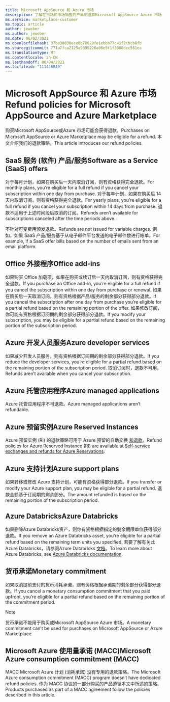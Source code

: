```yaml
---
title: Microsoft AppSource 和 Azure 市场
description: 了解在市场和市场销售的产品的退款Microsoft AppSource Azure 市场
ms.service: marketplace-customer
ms.topic: article
author: jeweber
ms.author: jeweber
ms.date: 06/02/2021
ms.openlocfilehash: 37be38030ece0b78629fe1ebbb77c41f2cbcb8fb
ms.sourcegitcommit: 771a7fca2125a9895226a06e9f1f3988dcc561ea
ms.translationtype: MT
ms.contentlocale: zh-CN
ms.lasthandoff: 06/04/2021
ms.locfileid: "111446849"
---
```

# <a name="refund-policies-for-microsoft-appsource-and-azure-marketplace"></a><span data-ttu-id="57478-103">Microsoft AppSource 和 Azure 市场</span><span class="sxs-lookup"><span data-stu-id="57478-103">Refund policies for Microsoft AppSource and Azure Marketplace</span></span>

<span data-ttu-id="57478-104">购买Microsoft AppSource或Azure 市场可能会获得退款。</span><span class="sxs-lookup"><span data-stu-id="57478-104">Purchases on Microsoft AppSource or Azure Marketplace may be eligible for a refund.</span></span> <span data-ttu-id="57478-105">本文介绍我们的退款策略。</span><span class="sxs-lookup"><span data-stu-id="57478-105">This article introduces our refund policies.</span></span>

## <a name="software-as-a-service-saas-offers"></a><span data-ttu-id="57478-106">SaaS 服务 (软件) 产品/服务</span><span class="sxs-lookup"><span data-stu-id="57478-106">Software as a Service (SaaS) offers</span></span>

<span data-ttu-id="57478-107">对于每月计划，如果在购买后一天内取消订阅，则有资格获得完全退款。</span><span class="sxs-lookup"><span data-stu-id="57478-107">For monthly plans, you’re eligible for a full refund if you cancel your subscription within one day from purchase.</span></span> <span data-ttu-id="57478-108">对于每年计划，如果在购买后 14 天内取消订阅，则有资格获得完全退款。</span><span class="sxs-lookup"><span data-stu-id="57478-108">For yearly plans, you’re eligible for a full refund if you cancel your subscription within 14 days from purchase.</span></span> <span data-ttu-id="57478-109">退款不适用于上述时间段后取消的订阅。</span><span class="sxs-lookup"><span data-stu-id="57478-109">Refunds aren’t available for subscriptions canceled after the time periods above.</span></span>

<span data-ttu-id="57478-110">不针对可变费用颁发退款。</span><span class="sxs-lookup"><span data-stu-id="57478-110">Refunds are not issued for variable charges.</span></span> <span data-ttu-id="57478-111">例如，如果 SaaS 产品/服务基于从电子邮件平台发送的电子邮件数进行帐单。</span><span class="sxs-lookup"><span data-stu-id="57478-111">For example, if a SaaS offer bills based on the number of emails sent from an email platform.</span></span>

## <a name="office-add-ins"></a><span data-ttu-id="57478-112">Office 外接程序</span><span class="sxs-lookup"><span data-stu-id="57478-112">Office add-ins</span></span>

<span data-ttu-id="57478-113">如果购买 Office 加载项，如果在购买或续订后一天内取消订阅，则有资格获得完全退款。</span><span class="sxs-lookup"><span data-stu-id="57478-113">If you purchase an Office add-in, you’re eligible for a full refund if you cancel the subscription within one day from purchase or renewal.</span></span> <span data-ttu-id="57478-114">如果在购买后一天取消订阅，则有资格根据产品/服务的剩余部分获得部分退款。</span><span class="sxs-lookup"><span data-stu-id="57478-114">If you cancel the subscription after one day from purchase you’re eligible for a partial refund based on the remaining portion of the offer.</span></span> <span data-ttu-id="57478-115">如果修改订阅，你可能有资格根据订阅期的剩余部分获得部分退款。</span><span class="sxs-lookup"><span data-stu-id="57478-115">If you modify your subscription, you may be eligible for a partial refund based on the remaining portion of the subscription period.</span></span>

## <a name="azure-developer-services"></a><span data-ttu-id="57478-116">Azure 开发人员服务</span><span class="sxs-lookup"><span data-stu-id="57478-116">Azure developer services</span></span>

<span data-ttu-id="57478-117">如果减少开发人员服务，则有资格根据订阅期的剩余部分获得部分退款。</span><span class="sxs-lookup"><span data-stu-id="57478-117">If you reduce the developer services, you’re eligible for a partial refund based on the remaining portion of the subscription period.</span></span> <span data-ttu-id="57478-118">取消订阅时，退款不可用。</span><span class="sxs-lookup"><span data-stu-id="57478-118">Refunds aren’t available when you cancel your subscription.</span></span>

## <a name="azure-managed-applications"></a><span data-ttu-id="57478-119">Azure 托管应用程序</span><span class="sxs-lookup"><span data-stu-id="57478-119">Azure managed applications</span></span>

<span data-ttu-id="57478-120">Azure 托管应用程序不可退款。</span><span class="sxs-lookup"><span data-stu-id="57478-120">Azure managed applications aren’t refundable.</span></span>

## <a name="azure-reserved-instances"></a><span data-ttu-id="57478-121">Azure 预留实例</span><span class="sxs-lookup"><span data-stu-id="57478-121">Azure Reserved Instances</span></span>

<span data-ttu-id="57478-122">Azure 预留实例 (RI) 的退款策略可用于 Azure 预留的自助交换 [和退款](/azure/cost-management-billing/reservations/exchange-and-refund-azure-reservations)。</span><span class="sxs-lookup"><span data-stu-id="57478-122">Refund policies for Azure Reserved Instance (RI) are available at [Self-service exchanges and refunds for Azure Reservations](/azure/cost-management-billing/reservations/exchange-and-refund-azure-reservations).</span></span>

## <a name="azure-support-plans"></a><span data-ttu-id="57478-123">Azure 支持计划</span><span class="sxs-lookup"><span data-stu-id="57478-123">Azure support plans</span></span>

<span data-ttu-id="57478-124">如果转移或修改 Azure 支持计划，可能有资格获得部分退款。</span><span class="sxs-lookup"><span data-stu-id="57478-124">If you transfer or modify your Azure support plan, you may be eligible for a partial refund.</span></span> <span data-ttu-id="57478-125">退款金额基于订阅期的剩余部分。</span><span class="sxs-lookup"><span data-stu-id="57478-125">The amount refunded is based on the remaining portion of the subscription period.</span></span>

## <a name="azure-databricks"></a><span data-ttu-id="57478-126">Azure Databricks</span><span class="sxs-lookup"><span data-stu-id="57478-126">Azure Databricks</span></span>

<span data-ttu-id="57478-127">如果删除Azure Databricks资产，则你有资格根据指定的剩余期限单位获得部分退款。</span><span class="sxs-lookup"><span data-stu-id="57478-127">If you remove an Azure Databricks asset, you’re eligible for a partial refund based on the remaining term units you specified.</span></span> <span data-ttu-id="57478-128">若要了解有关此Azure Databricks，请参阅Azure Databricks [文档](/azure/databricks)。</span><span class="sxs-lookup"><span data-stu-id="57478-128">To learn more about Azure Databricks, see [Azure Databricks documentation](/azure/databricks).</span></span>

## <a name="monetary-commitment"></a><span data-ttu-id="57478-129">货币承诺</span><span class="sxs-lookup"><span data-stu-id="57478-129">Monetary commitment</span></span>

<span data-ttu-id="57478-130">如果取消提前支付的货币消耗承诺，则有资格根据承诺期的剩余部分获得部分退款。</span><span class="sxs-lookup"><span data-stu-id="57478-130">If you cancel a monetary consumption commitment that you paid upfront, you’re eligible for a partial refund based on the remaining portion of the commitment period.</span></span>

> [!NOTE]
> <span data-ttu-id="57478-131">货币承诺不能用于购买或Microsoft AppSource Azure 市场。</span><span class="sxs-lookup"><span data-stu-id="57478-131">A monetary commitment can’t be used for purchases on Microsoft AppSource or Azure Marketplace.</span></span>

## <a name="microsoft-azure-consumption-commitment-macc"></a><span data-ttu-id="57478-132">Microsoft Azure 使用量承诺 (MACC)</span><span class="sxs-lookup"><span data-stu-id="57478-132">Microsoft Azure consumption commitment (MACC)</span></span>

<span data-ttu-id="57478-133">MACC Microsoft Azure 计划 (消耗承诺) 没有专用的退款策略。</span><span class="sxs-lookup"><span data-stu-id="57478-133">The Microsoft Azure consumption commitment (MACC) program doesn’t have dedicated refund policies.</span></span> <span data-ttu-id="57478-134">作为 MACC 协议的一部分购买的产品遵循本文中所述的策略。</span><span class="sxs-lookup"><span data-stu-id="57478-134">Products purchased as part of a MACC agreement follow the policies described in this article.</span></span>
